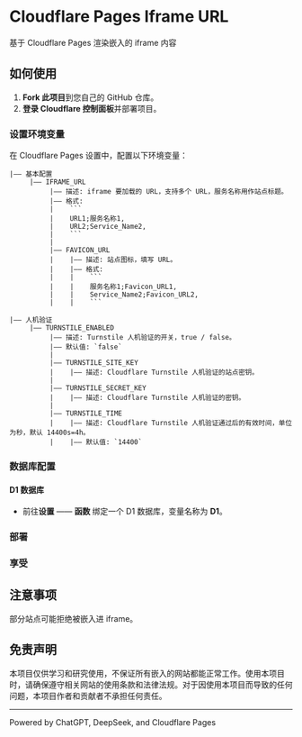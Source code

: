 # Cloudflare Pages Iframe URL

基于 Cloudflare Pages 渲染嵌入的 iframe 内容

## 如何使用

1. **Fork 此项目**到您自己的 GitHub 仓库。
2. **登录 Cloudflare 控制面板**并部署项目。

### 设置环境变量

在 Cloudflare Pages 设置中，配置以下环境变量：

```
|—— 基本配置
     |—— IFRAME_URL
          |—— 描述: iframe 要加载的 URL，支持多个 URL，服务名称用作站点标题。
          |—— 格式:
          |    ```
          |    URL1;服务名称1,
          |    URL2;Service_Name2,
          |    ```
          |
          |—— FAVICON_URL
          |    |—— 描述: 站点图标，填写 URL。
          |    |—— 格式:
          |    |    ```
          |    |    服务名称1;Favicon_URL1,
          |    |    Service_Name2;Favicon_URL2,
          |    |    ```
          
|—— 人机验证
     |—— TURNSTILE_ENABLED
          |—— 描述: Turnstile 人机验证的开关，true / false。
          |—— 默认值: `false`
          |
          |—— TURNSTILE_SITE_KEY
          |    |—— 描述: Cloudflare Turnstile 人机验证的站点密钥。
          |
          |—— TURNSTILE_SECRET_KEY
          |    |—— 描述: Cloudflare Turnstile 人机验证的密钥。
          |
          |—— TURNSTILE_TIME
          |    |—— 描述: Cloudflare Turnstile 人机验证通过后的有效时间，单位为秒，默认 14400s=4h。
          |    |—— 默认值: `14400`
```

### 数据库配置

#### D1 数据库

- 前往**设置** —— **函数** 绑定一个 D1 数据库，变量名称为 **D1**。

### 部署

### 享受

## 注意事项

部分站点可能拒绝被嵌入进 iframe。

## 免责声明

本项目仅供学习和研究使用，不保证所有嵌入的网站都能正常工作。使用本项目时，请确保遵守相关网站的使用条款和法律法规。对于因使用本项目而导致的任何问题，本项目作者和贡献者不承担任何责任。

---

Powered by ChatGPT, DeepSeek, and Cloudflare Pages